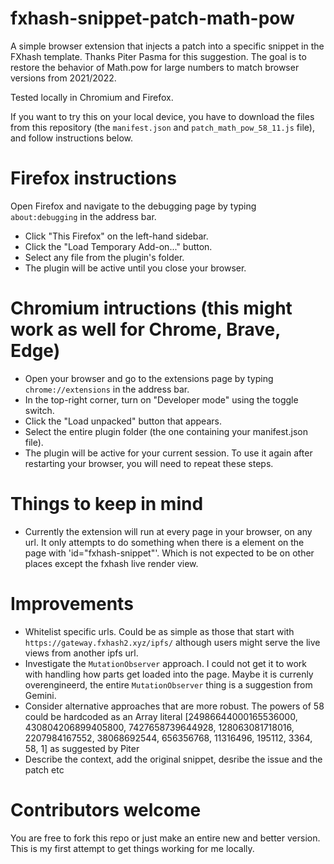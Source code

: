 # fxhash-snippet-patch-math-pow
A simple browser extension that injects a patch into a specific snippet in the FXhash template. Thanks Piter Pasma for this suggestion.
The goal is to restore the behavior of Math.pow for large numbers to match browser versions from 2021/2022. 

Tested locally in Chromium and Firefox.

If you want to try this on your local device, you have to download the files from this repository (the `manifest.json` and `patch_math_pow_58_11.js` file), and follow instructions below.

# Firefox instructions
Open Firefox and navigate to the debugging page by typing `about:debugging` in the address bar.

- Click "This Firefox" on the left-hand sidebar.
- Click the "Load Temporary Add-on..." button.
- Select any file from the plugin's folder.
- The plugin will be active until you close your browser.

# Chromium intructions (this might work as well for Chrome, Brave, Edge)
- Open your browser and go to the extensions page by typing `chrome://extensions` in the address bar.
- In the top-right corner, turn on "Developer mode" using the toggle switch.
- Click the "Load unpacked" button that appears.
- Select the entire plugin folder (the one containing your manifest.json file).
- The plugin will be active for your current session. To use it again after restarting your browser, you will need to repeat these steps.

# Things to keep in mind
- Currently the extension will run at every page in your browser, on any url. It only attempts to do something when there is a element on the page with 'id="fxhash-snippet"'. Which is not expected to be on other places except the fxhash live render view.

# Improvements
- Whitelist specific urls. Could be as simple as those that start with `https://gateway.fxhash2.xyz/ipfs/` although users might serve the live views from another ipfs url. 
- Investigate the `MutationObserver` approach. I could not get it to work with handling how parts get loaded into the page. Maybe it is currenly overengineerd, the entire `MutationObserver` thing is a suggestion from Gemini.
- Consider alternative approaches that are more robust. The powers of 58 could be hardcoded as an Array literal [24986644000165536000, 430804206899405800, 7427658739644928, 128063081718016, 2207984167552, 38068692544, 656356768, 11316496, 195112, 3364, 58, 1] as suggested by Piter
- Describe the context, add the original snippet, desribe the issue and the patch etc

# Contributors welcome
You are free to fork this repo or just make an entire new and better version. This is my first attempt to get things working for me locally.
